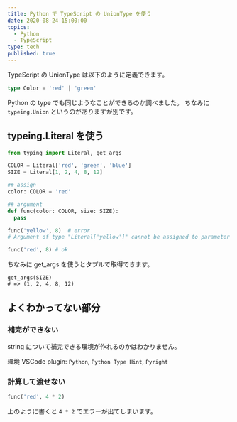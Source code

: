 ```yaml
---
title: Python で TypeScript の UnionType を使う
date: 2020-08-24 15:00:00
topics:
  - Python
  - TypeScript
type: tech
published: true
---
```


TypeScript の UnionType は以下のように定義できます。

```ts
type Color = 'red' | 'green'
```

Python の type でも同じようなことができるのか調べました。
ちなみに `typeing.Union` というのがありますが別です。

## typeing.Literal を使う

```python
from typing import Literal, get_args

COLOR = Literal['red', 'green', 'blue']
SIZE = Literal[1, 2, 4, 8, 12]

## assign
color: COLOR = 'red'

## argument
def func(color: COLOR, size: SIZE):
  pass

func('yellow', 8)  # error
# Argument of type "Literal['yellow']" cannot be assigned to parameter "color" of type "COLOR" in function "func"

func('red', 8) # ok
```

ちなみに get_args を使うとタプルで取得できます。

```
get_args(SIZE)
# => (1, 2, 4, 8, 12)
```

## よくわかってない部分

### 補完ができない

string について補完できる環境が作れるのかはわかりません。

環境 VSCode
plugin: `Python`, `Python Type Hint`, `Pyright`

### 計算して渡せない

```py
func('red', 4 * 2)
```

上のように書くと `4 * 2` でエラーが出てしまいます。

